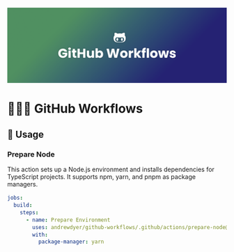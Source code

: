 ![GitHub Workflows](https://raw.githubusercontent.com/andrewdyer/andrewdyer/refs/heads/main/assets/images/covers/github-workflows.png)

# 👷🏻‍♂️ GitHub Workflows

## 📖 Usage

### Prepare Node

This action sets up a Node.js environment and installs dependencies for TypeScript projects. It supports npm, yarn, and pnpm as package managers.

```yml
jobs:
  build:
    steps:
      - name: Prepare Environment
        uses: andrewdyer/github-workflows/.github/actions/prepare-node@main
        with:
          package-manager: yarn
```
